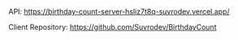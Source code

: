 API: https://birthday-count-server-hsliz7t8q-suvrodev.vercel.app/

Client Repository: https://github.com/Suvrodev/BirthdayCount